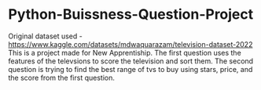 # Python-Buissness-Question-Project
Original dataset used - https://www.kaggle.com/datasets/mdwaquarazam/television-dataset-2022
This is a project made for New Apprentiship.
The first question uses the features of the televsions to score the television and sort them.
The second question is trying to find the best range of tvs to buy using stars, price, and the score from the first question.
